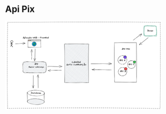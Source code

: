 # Api Pix 
![alt text](https://github.com/cgama-dev/poc-payments-pix/blob/master/img/api_pix.png?raw=true)